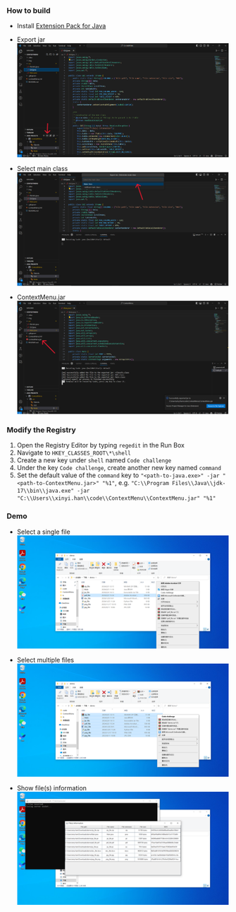 ### How to build

- Install [Extension Pack for Java](https://marketplace.visualstudio.com/items?itemName=vscjava.vscode-java-pack)

- Export jar
  ![export-jar](./img/export-jar.png)

- Select main class
  ![select-main-class](./img/select-main-class.png)

- ContextMenu.jar
  ![ContextMenu.jar](./img/ContextMenu.jar.png)

### Modify the Registry

1. Open the Registry Editor by typing `regedit` in the Run Box
2. Navigate to `HKEY_CLASSES_ROOT\*\shell`
3. Create a new key under `shell` named `Code challenge`
4. Under the key `Code challenge`, create another new key named `command`
5. Set the default value of the `command` key to `"<path-to-java.exe>" -jar "<path-to-ContextMenu.jar>" "%1"`, e.g. `"C:\\Program Files\\Java\\jdk-17\\bin\\java.exe" -jar "C:\\Users\\xinyi.han\\code\\ContextMenu\\ContextMenu.jar" "%1"`

### Demo

- Select a single file
  ![select-single-file](./img/select-single-file.png)

- Select multiple files
  ![select-multiple-files](./img/select-multiple-files.png)

- Show file(s) information
  ![file(s)-information](<./img/file(s)-information.png>)
